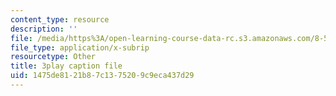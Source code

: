 ```yaml
---
content_type: resource
description: ''
file: /media/https%3A/open-learning-course-data-rc.s3.amazonaws.com/8-591j-systems-biology-fall-2014/1475de8121b87c1375209c9eca437d29_WTesORG5H-A.srt
file_type: application/x-subrip
resourcetype: Other
title: 3play caption file
uid: 1475de81-21b8-7c13-7520-9c9eca437d29
---
```


